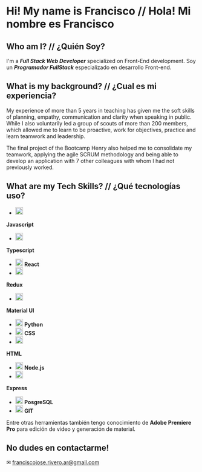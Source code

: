 # Hi! My name is Francisco // Hola! Mi nombre es Francisco

## Who am I? // ¿Quién Soy?
I'm a _**Full Stack Web Developer**_ specialized on Front-End development.
Soy un _**Programador FullStack**_ especializado en desarrollo Front-end.

## What is my background? // ¿Cual es mi experiencia?
My experience of more than 5 years in teaching has given me the soft skills of planning, empathy, communication and clarity when speaking in public. While I also voluntarily led a group of scouts of more than 200 members, which allowed me to learn to be proactive, work for objectives, practice and learn teamwork and leadership.

The final project of the Bootcamp Henry also helped me to consolidate my teamwork, applying the agile SCRUM methodology and being able to develop an application with 7 other colleagues with whom I had not previously worked.


## What are my Tech Skills? // ¿Qué tecnologías uso?

-  <img src="https://upload.wikimedia.org/wikipedia/commons/thumb/a/a7/React-icon.svg/2300px-React-icon.svg.png" alt="Icon" width="20"> 
 **Javascript**
-  <img src="https://upload.wikimedia.org/wikipedia/commons/thumb/a/a7/React-icon.svg/2300px-React-icon.svg.png" alt="Icon" width="20"> 
 **Typescript**
- <img src="https://upload.wikimedia.org/wikipedia/commons/thumb/a/a7/React-icon.svg/2300px-React-icon.svg.png" alt="Icon" width="20"> **React** 
-  <img src="https://upload.wikimedia.org/wikipedia/commons/thumb/a/a7/React-icon.svg/2300px-React-icon.svg.png" alt="Icon" width="20"> 
 **Redux**
-  <img src="https://upload.wikimedia.org/wikipedia/commons/thumb/a/a7/React-icon.svg/2300px-React-icon.svg.png" alt="Icon" width="20"> 
 **Material UI**
-  <img src="https://upload.wikimedia.org/wikipedia/commons/thumb/a/a7/React-icon.svg/2300px-React-icon.svg.png" alt="Icon" width="20"> **Python**
-  <img src="https://upload.wikimedia.org/wikipedia/commons/thumb/a/a7/React-icon.svg/2300px-React-icon.svg.png" alt="Icon" width="20">  **CSS**
-  <img src="https://upload.wikimedia.org/wikipedia/commons/thumb/a/a7/React-icon.svg/2300px-React-icon.svg.png" alt="Icon" width="20"> 
 **HTML**
- <img src="https://camo.githubusercontent.com/ad23f218338fb332b15bf837b6f458654b86254955cf9b505498de75b0f1a8ac/68747470733a2f2f6d6964752e6465762f696d616765732f746167732f6e6f64652e706e67" alt="Icon" width="20"> **Node.js**
-  <img src="https://upload.wikimedia.org/wikipedia/commons/thumb/a/a7/React-icon.svg/2300px-React-icon.svg.png" alt="Icon" width="20"> 
 **Express**
-  <img src="https://upload.wikimedia.org/wikipedia/commons/thumb/a/a7/React-icon.svg/2300px-React-icon.svg.png" alt="Icon" width="20">  **PosgreSQL**
-  <img src="https://upload.wikimedia.org/wikipedia/commons/thumb/a/a7/React-icon.svg/2300px-React-icon.svg.png" alt="Icon" width="20">  **GIT**

Entre otras herramientas también tengo conocimiento de **Adobe Premiere Pro** para edición de video y generación de material.

## No dudes en contactarme!

✉ franciscojose.rivero.ar@gmail.com

<!--
**riverofrancisco/riverofrancisco** is a ✨ _special_ ✨ repository because its `README.md` (this file) appears on your GitHub profile.

Here are some ideas to get you started:

- 🔭 I’m currently working on ...
- 🌱 I’m currently learning ...
- 👯 I’m looking to collaborate on ...
- 🤔 I’m looking for help with ...
- 💬 Ask me about ...
- 📫 How to reach me: ...
- 😄 Pronouns: ...
- ⚡ Fun fact: ...
-->

